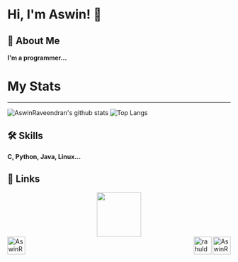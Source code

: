 
# Hi, I'm Aswin! 👋


## 🚀 About Me

**I'm a programmer...**

# My Stats
<hr>

![AswinRaveendran's github stats](https://github-readme-stats.vercel.app/api?username=AswinRaveendran&show_icons=true&theme=light)
![Top Langs](https://github-readme-stats.vercel.app/api/top-langs/?username=AswinRaveendran)

## 🛠 Skills

**C, Python, Java, Linux...**

## 🔗 Links
<div id="header" align="center">
  <img src="https://media.giphy.com/media/M9gbBd9nbDrOTu1Mqx/giphy.gif" width="100"/>
</div>
<a href="https://dev.to/AswinRaveendran" target="blank"><img align="center" src="https://raw.githubusercontent.com/rahuldkjain/github-profile-readme-generator/master/src/images/icons/Social/devto.svg" alt="AswinRaveendran" height="40" width="40" /></a>
<a href="https://www.hackerrank.com/aswinr603" target="blank"><img align="right" src="https://raw.githubusercontent.com/rahuldkjain/github-profile-readme-generator/master/src/images/icons/Social/hackerrank.svg" alt="AswinRaveendran" height="40" width="40" /></a>
<a href="https://www.linkedin.com/in/aswin-raveendran-95854124b/" target="blank"><img align="right" src="https://cdn.jsdelivr.net/npm/simple-icons@3.0.1/icons/linkedin.svg" alt="rahuldkjain" height="40" width="40" /></a>


